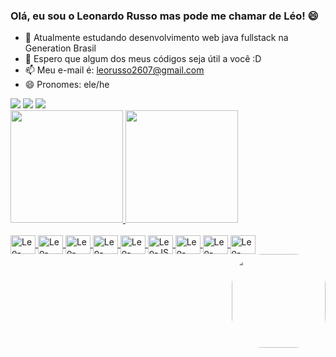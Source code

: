 ### Olá, eu sou o Leonardo Russo mas pode me chamar de Léo! 😄

- 🌱 Atualmente estudando desenvolvimento web java fullstack na Generation Brasil
- 🤝 Espero que algum dos meus códigos seja útil a você :D
- 📫 Meu e-mail é: leorusso2607@gmail.com
- 😄 Pronomes: ele/he

 <div> 
  <a href = "mailto:leorusso2607@gmail.com"><img src="https://img.shields.io/badge/-Gmail-%23333?style=for-the-badge&logo=gmail&logoColor=white" target="_blank"></a>
  <a href="https://www.linkedin.com/in/leonardogabri/" target="_blank"><img src="https://img.shields.io/badge/-LinkedIn-%230077B5?style=for-the-badge&logo=linkedin&logoColor=white" target="_blank"></a>
  <a href="http://wa.me/5515998248005" target="_blank"><img src="https://img.shields.io/badge/WhatsApp-25D366?style=for-the-badge&logo=whatsapp&logoColor=white" target="_blank"></a>
</div>
<div>
  <a href="https://github.com/leorusso2300/leorusso2300">
  <img height="180em" src="https://github-readme-stats.vercel.app/api?username=leorusso2300&show_icons=true&theme=dark&include_all_commits=true&count_private=true"/>
  <img height="180em" width="180em" src="https://github-readme-stats.vercel.app/api/top-langs/?username=leorusso2300&layout=compact&langs_count=7&theme=dark">
</div>
 <div style="display: inline_block"><br>
  <img align="center" alt="Leo-Java" height="30" width="40" src="https://cdn.jsdelivr.net/gh/devicons/devicon/icons/java/java-original.svg">
  <img align="center" alt="Leo-Spring" height="30" width="40" src="https://cdn.jsdelivr.net/gh/devicons/devicon/icons/spring/spring-original.svg">
  <img align="center" alt="Leo-MySQL" height="30" width="40" src="https://cdn.jsdelivr.net/gh/devicons/devicon/icons/mysql/mysql-original.svg">
  <img align="center" alt="Leo-HTML" height="30" width="40" src="https://cdn.jsdelivr.net/gh/devicons/devicon/icons/html5/html5-original.svg">
  <img align="center" alt="Leo-CSS" height="30" width="40" src="https://cdn.jsdelivr.net/gh/devicons/devicon/icons/css3/css3-original.svg">
  <img align="center" alt="Leo-JS" height="30" width="40" src="https://cdn.jsdelivr.net/gh/devicons/devicon/icons/javascript/javascript-original.svg">
  <img align="center" alt="Leo-Angular" height="30" width="40" src="https://cdn.jsdelivr.net/gh/devicons/devicon/icons/angularjs/angularjs-original.svg">
  <img align="center" alt="Leo-Docker" height="30" width="40" src="https://cdn.jsdelivr.net/gh/devicons/devicon/icons/docker/docker-original.svg">
  <img align="center" alt="Leo-Bootstrap" height="30" width="40" src="https://cdn.jsdelivr.net/gh/devicons/devicon/icons/bootstrap/bootstrap-plain.svg">
  <img align="right" alt="" height="150" style="border-radius:50px;" src="">
</div>
  

